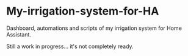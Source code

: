 # My-irrigation-system-for-HA
Dashboard, automations and scripts of my irrigation system for Home Assistant.

Still a work in progress... it's not completely ready.
 
